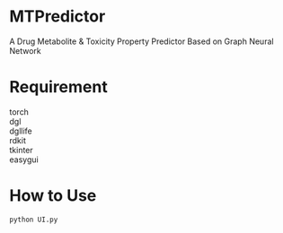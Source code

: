 # MTPredictor
A Drug Metabolite & Toxicity Property Predictor Based on Graph Neural Network
# Requirement
torch \
dgl \
dgllife \
rdkit \
tkinter \
easygui 
# How to Use
    python UI.py
